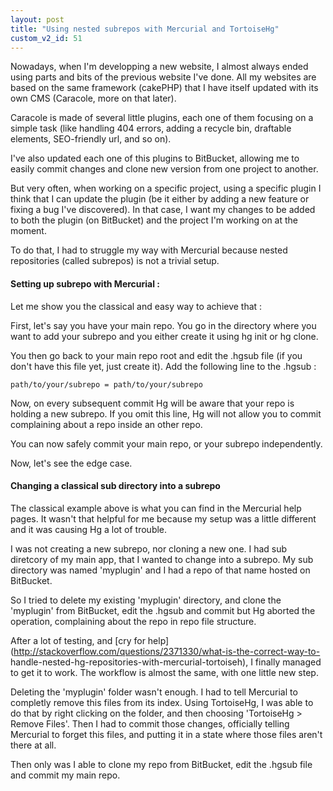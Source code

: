 ```yaml
---
layout: post
title: "Using nested subrepos with Mercurial and TortoiseHg"
custom_v2_id: 51
---
```


Nowadays, when I'm developping a new website, I almost always ended using
parts and bits of the previous website I've done. All my websites are based on
the same framework (cakePHP) that I have itself updated with its own CMS
(Caracole, more on that later).

Caracole is made of several little plugins, each one of them focusing on a
simple task (like handling 404 errors, adding a recycle bin, draftable
elements, SEO-friendly url, and so on).

I've also updated each one of this plugins to BitBucket, allowing me to easily
commit changes and clone new version from one project to another.

But very often, when working on a specific project, using a specific plugin I
think that I can update the plugin (be it either by adding a new feature or
fixing a bug I've discovered). In that case, I want my changes to be added to
both the plugin (on BitBucket) and the project I'm working on at the moment.

To do that, I had to struggle my way with Mercurial because nested
repositories (called subrepos) is not a trivial setup.

#### Setting up subrepo with Mercurial :

Let me show you the classical and easy way to achieve that :

First, let's say you have your main repo. You go in the directory where you
want to add your subrepo and you either create it using hg init or hg clone.

You then go back to your main repo root and edit the .hgsub file (if you don't
have this file yet, just create it). Add the following line to the .hgsub :

    
    path/to/your/subrepo = path/to/your/subrepo

Now, on every subsequent commit Hg will be aware that your repo is holding a
new subrepo. If you omit this line, Hg will not allow you to commit
complaining about a repo inside an other repo.

You can now safely commit your main repo, or your subrepo independently.

Now, let's see the edge case.

#### Changing a classical sub directory into a subrepo

The classical example above is what you can find in the Mercurial help pages.
It wasn't that helpful for me because my setup was a little different and it
was causing Hg a lot of trouble.

I was not creating a new subrepo, nor cloning a new one. I had sub diretcory
of my main app, that I wanted to change into a subrepo. My sub directory was
named 'myplugin' and I had a repo of that name hosted on BitBucket.

So I tried to delete my existing 'myplugin' directory, and clone the
'myplugin' from BitBucket, edit the .hgsub and commit but Hg aborted the
operation, complaining about the repo in repo file structure.

After a lot of testing, and [cry for
help](http://stackoverflow.com/questions/2371330/what-is-the-correct-way-to-
handle-nested-hg-repositories-with-mercurial-tortoiseh), I finally managed to
get it to work. The workflow is almost the same, with one little new step.

Deleting the 'myplugin' folder wasn't enough. I had to tell Mercurial to
completly remove this files from its index. Using TortoiseHg, I was able to do
that by right clicking on the folder, and then choosing 'TortoiseHg > Remove
Files'. Then I had to commit those changes, officially telling Mercurial to
forget this files, and putting it in a state where those files aren't there at
all.

Then only was I able to clone my repo from BitBucket, edit the .hgsub file and
commit my main repo.

